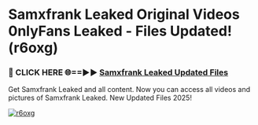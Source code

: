 # Samxfrank Leaked Original Videos 0nlyFans Leaked - Files Updated! (r6oxg)

<h3>🔴 CLICK HERE 🌐==►► <a href="https://tinyurl.com/2m67pmp6" rel="nofollow">Samxfrank Leaked Updated Files</a></h3>

Get Samxfrank Leaked and all content. Now you can access all videos and pictures of Samxfrank Leaked. New Updated Files 2025!

[![r6oxg](https://i.imgur.com/H4QAA4z.gif)](https://tinyurl.com/2m67pmp6)